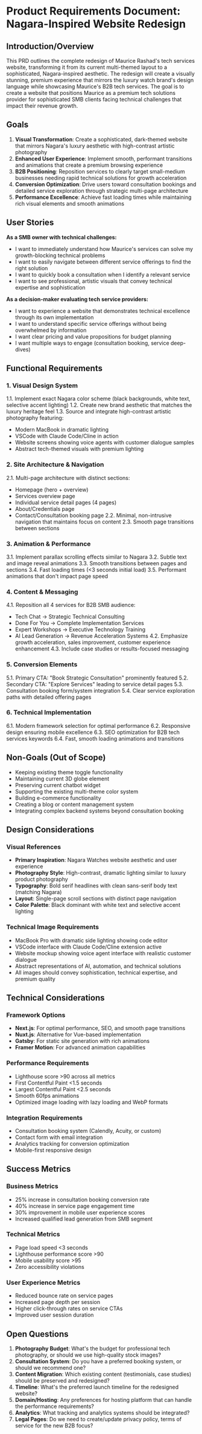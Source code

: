 # Product Requirements Document: Nagara-Inspired Website Redesign

## Introduction/Overview

This PRD outlines the complete redesign of Maurice Rashad's tech services website, transforming it from its current multi-themed layout to a sophisticated, Nagara-inspired aesthetic. The redesign will create a visually stunning, premium experience that mirrors the luxury watch brand's design language while showcasing Maurice's B2B tech services. The goal is to create a website that positions Maurice as a premium tech solutions provider for sophisticated SMB clients facing technical challenges that impact their revenue growth.

## Goals

1. **Visual Transformation**: Create a sophisticated, dark-themed website that mirrors Nagara's luxury aesthetic with high-contrast artistic photography
2. **Enhanced User Experience**: Implement smooth, performant transitions and animations that create a premium browsing experience
3. **B2B Positioning**: Reposition services to clearly target small-medium businesses needing rapid technical solutions for growth acceleration
4. **Conversion Optimization**: Drive users toward consultation bookings and detailed service exploration through strategic multi-page architecture
5. **Performance Excellence**: Achieve fast loading times while maintaining rich visual elements and smooth animations

## User Stories

**As a SMB owner with technical challenges:**
- I want to immediately understand how Maurice's services can solve my growth-blocking technical problems
- I want to easily navigate between different service offerings to find the right solution
- I want to quickly book a consultation when I identify a relevant service
- I want to see professional, artistic visuals that convey technical expertise and sophistication

**As a decision-maker evaluating tech service providers:**
- I want to experience a website that demonstrates technical excellence through its own implementation
- I want to understand specific service offerings without being overwhelmed by information
- I want clear pricing and value propositions for budget planning
- I want multiple ways to engage (consultation booking, service deep-dives)

## Functional Requirements

### 1. Visual Design System
1.1. Implement exact Nagara color scheme (black backgrounds, white text, selective accent lighting)
1.2. Create new brand aesthetic that matches the luxury heritage feel
1.3. Source and integrate high-contrast artistic photography featuring:
   - Modern MacBook in dramatic lighting
   - VSCode with Claude Code/Cline in action
   - Website screens showing voice agents with customer dialogue samples
   - Abstract tech-themed visuals with premium lighting

### 2. Site Architecture & Navigation
2.1. Multi-page architecture with distinct sections:
   - Homepage (hero + overview)
   - Services overview page
   - Individual service detail pages (4 pages)
   - About/Credentials page
   - Contact/Consultation booking page
2.2. Minimal, non-intrusive navigation that maintains focus on content
2.3. Smooth page transitions between sections

### 3. Animation & Performance
3.1. Implement parallax scrolling effects similar to Nagara
3.2. Subtle text and image reveal animations
3.3. Smooth transitions between pages and sections
3.4. Fast loading times (<3 seconds initial load)
3.5. Performant animations that don't impact page speed

### 4. Content & Messaging
4.1. Reposition all 4 services for B2B SMB audience:
   - Tech Chat → Strategic Technical Consulting
   - Done For You → Complete Implementation Services  
   - Expert Workshops → Executive Technology Training
   - AI Lead Generation → Revenue Acceleration Systems
4.2. Emphasize growth acceleration, sales improvement, customer experience enhancement
4.3. Include case studies or results-focused messaging

### 5. Conversion Elements
5.1. Primary CTA: "Book Strategic Consultation" prominently featured
5.2. Secondary CTA: "Explore Services" leading to service detail pages
5.3. Consultation booking form/system integration
5.4. Clear service exploration paths with detailed offering pages

### 6. Technical Implementation
6.1. Modern framework selection for optimal performance
6.2. Responsive design ensuring mobile excellence
6.3. SEO optimization for B2B tech services keywords
6.4. Fast, smooth loading animations and transitions

## Non-Goals (Out of Scope)

- Keeping existing theme toggle functionality
- Maintaining current 3D globe element
- Preserving current chatbot widget
- Supporting the existing multi-theme color system
- Building e-commerce functionality
- Creating a blog or content management system
- Integrating complex backend systems beyond consultation booking

## Design Considerations

### Visual References
- **Primary Inspiration**: Nagara Watches website aesthetic and user experience
- **Photography Style**: High-contrast, dramatic lighting similar to luxury product photography
- **Typography**: Bold serif headlines with clean sans-serif body text (matching Nagara)
- **Layout**: Single-page scroll sections with distinct page navigation
- **Color Palette**: Black dominant with white text and selective accent lighting

### Technical Image Requirements
- MacBook Pro with dramatic side lighting showing code editor
- VSCode interface with Claude Code/Cline extension active
- Website mockup showing voice agent interface with realistic customer dialogue
- Abstract representations of AI, automation, and technical solutions
- All images should convey sophistication, technical expertise, and premium quality

## Technical Considerations

### Framework Options
- **Next.js**: For optimal performance, SEO, and smooth page transitions
- **Nuxt.js**: Alternative for Vue-based implementation
- **Gatsby**: For static site generation with rich animations
- **Framer Motion**: For advanced animation capabilities

### Performance Requirements
- Lighthouse score >90 across all metrics
- First Contentful Paint <1.5 seconds
- Largest Contentful Paint <2.5 seconds
- Smooth 60fps animations
- Optimized image loading with lazy loading and WebP formats

### Integration Requirements
- Consultation booking system (Calendly, Acuity, or custom)
- Contact form with email integration
- Analytics tracking for conversion optimization
- Mobile-first responsive design

## Success Metrics

### Business Metrics
- 25% increase in consultation booking conversion rate
- 40% increase in service page engagement time
- 30% improvement in mobile user experience scores
- Increased qualified lead generation from SMB segment

### Technical Metrics
- Page load speed <3 seconds
- Lighthouse performance score >90
- Mobile usability score >95
- Zero accessibility violations

### User Experience Metrics
- Reduced bounce rate on service pages
- Increased page depth per session
- Higher click-through rates on service CTAs
- Improved user session duration

## Open Questions

1. **Photography Budget**: What's the budget for professional tech photography, or should we use high-quality stock images?
2. **Consultation System**: Do you have a preferred booking system, or should we recommend one?
3. **Content Migration**: Which existing content (testimonials, case studies) should be preserved and redesigned?
4. **Timeline**: What's the preferred launch timeline for the redesigned website?
5. **Domain/Hosting**: Any preferences for hosting platform that can handle the performance requirements?
6. **Analytics**: What tracking and analytics systems should be integrated?
7. **Legal Pages**: Do we need to create/update privacy policy, terms of service for the new B2B focus?